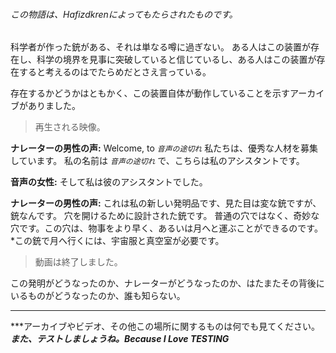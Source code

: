 ###### この物語は、Hafizdkrenによってもたらされたものです。

科学者が作った銃がある、それは単なる噂に過ぎない。
ある人はこの装置が存在し、科学の境界を見事に突破していると信じているし、ある人はこの装置が存在すると考えるのはでたらめだとさえ言っている。

存在するかどうかはともかく、この装置自体が動作していることを示すアーカイブがありました。

>再生される映像。

**ナレーターの男性の声:** Welcome, to *`音声の途切れ`* 私たちは、優秀な人材を募集しています。
        私の名前は *`音声の途切れ`* で、こちらは私のアシスタントです。

**音声の女性:** そして私は彼のアシスタントでした。

**ナレーターの男性の声:** これは私の新しい発明品です、見た目は変な銃ですが、銃なんです。
    穴を開けるために設計された銃です。
    普通の穴ではなく、奇妙な穴です。この穴は、物事をより早く、あるいは月へと運ぶことができるのです。
    *この銃で月へ行くには、宇宙服と真空室が必要です。

>動画は終了しました。

この発明がどうなったのか、ナレーターがどうなったのか、はたまたその背後にいるものがどうなったのか、誰も知らない。

___

***アーカイブやビデオ、その他この場所に関するものは何でも見てください。
***また、テストしましょうね。Because I Love TESTING***
